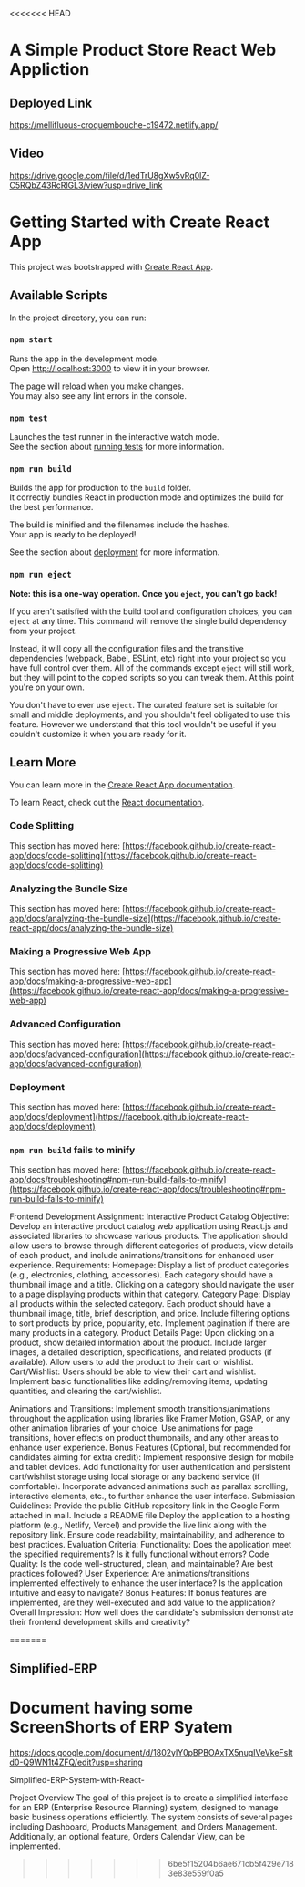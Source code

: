 <<<<<<< HEAD
# A Simple Product Store React Web Appliction

## Deployed Link
https://mellifluous-croquembouche-c19472.netlify.app/

## Video
https://drive.google.com/file/d/1edTrU8gXw5vRq0lZ-C5RQbZ43RcRlGL3/view?usp=drive_link


# Getting Started with Create React App

This project was bootstrapped with [Create React App](https://github.com/facebook/create-react-app).

## Available Scripts

In the project directory, you can run:

### `npm start`

Runs the app in the development mode.\
Open [http://localhost:3000](http://localhost:3000) to view it in your browser.

The page will reload when you make changes.\
You may also see any lint errors in the console.

### `npm test`

Launches the test runner in the interactive watch mode.\
See the section about [running tests](https://facebook.github.io/create-react-app/docs/running-tests) for more information.

### `npm run build`

Builds the app for production to the `build` folder.\
It correctly bundles React in production mode and optimizes the build for the best performance.

The build is minified and the filenames include the hashes.\
Your app is ready to be deployed!

See the section about [deployment](https://facebook.github.io/create-react-app/docs/deployment) for more information.

### `npm run eject`

**Note: this is a one-way operation. Once you `eject`, you can't go back!**

If you aren't satisfied with the build tool and configuration choices, you can `eject` at any time. This command will remove the single build dependency from your project.

Instead, it will copy all the configuration files and the transitive dependencies (webpack, Babel, ESLint, etc) right into your project so you have full control over them. All of the commands except `eject` will still work, but they will point to the copied scripts so you can tweak them. At this point you're on your own.

You don't have to ever use `eject`. The curated feature set is suitable for small and middle deployments, and you shouldn't feel obligated to use this feature. However we understand that this tool wouldn't be useful if you couldn't customize it when you are ready for it.

## Learn More

You can learn more in the [Create React App documentation](https://facebook.github.io/create-react-app/docs/getting-started).

To learn React, check out the [React documentation](https://reactjs.org/).

### Code Splitting

This section has moved here: [https://facebook.github.io/create-react-app/docs/code-splitting](https://facebook.github.io/create-react-app/docs/code-splitting)

### Analyzing the Bundle Size

This section has moved here: [https://facebook.github.io/create-react-app/docs/analyzing-the-bundle-size](https://facebook.github.io/create-react-app/docs/analyzing-the-bundle-size)

### Making a Progressive Web App

This section has moved here: [https://facebook.github.io/create-react-app/docs/making-a-progressive-web-app](https://facebook.github.io/create-react-app/docs/making-a-progressive-web-app)

### Advanced Configuration

This section has moved here: [https://facebook.github.io/create-react-app/docs/advanced-configuration](https://facebook.github.io/create-react-app/docs/advanced-configuration)

### Deployment

This section has moved here: [https://facebook.github.io/create-react-app/docs/deployment](https://facebook.github.io/create-react-app/docs/deployment)

### `npm run build` fails to minify

This section has moved here: [https://facebook.github.io/create-react-app/docs/troubleshooting#npm-run-build-fails-to-minify](https://facebook.github.io/create-react-app/docs/troubleshooting#npm-run-build-fails-to-minify)





Frontend Development Assignment: Interactive Product Catalog
Objective:
Develop an interactive product catalog web application using React.js and associated libraries to showcase various products. The application should allow users to browse through different categories of products, view details of each product, and include animations/transitions for enhanced user experience.
Requirements:
Homepage:
Display a list of product categories (e.g., electronics, clothing, accessories).
Each category should have a thumbnail image and a title.
Clicking on a category should navigate the user to a page displaying products within that category.
Category Page:
Display all products within the selected category.
Each product should have a thumbnail image, title, brief description, and price.
Include filtering options to sort products by price, popularity, etc.
Implement pagination if there are many products in a category.
Product Details Page:
Upon clicking on a product, show detailed information about the product.
Include larger images, a detailed description, specifications, and related products (if available).
Allow users to add the product to their cart or wishlist.
Cart/Wishlist:
Users should be able to view their cart and wishlist.
Implement basic functionalities like adding/removing items, updating quantities, and clearing the cart/wishlist.

Animations and Transitions:
Implement smooth transitions/animations throughout the application using libraries like Framer Motion, GSAP, or any other animation libraries of your choice.
Use animations for page transitions, hover effects on product thumbnails, and any other areas to enhance user experience.
Bonus Features (Optional, but recommended for candidates aiming for extra credit):
Implement responsive design for mobile and tablet devices.
Add functionality for user authentication and persistent cart/wishlist storage using local storage or any backend service (if comfortable).
Incorporate advanced animations such as parallax scrolling, interactive elements, etc., to further enhance the user interface.
Submission Guidelines:
Provide the public GitHub repository link in the Google Form attached in mail.
Include a README file 
Deploy the application to a hosting platform (e.g., Netlify, Vercel) and provide the live link along with the repository link.
Ensure code readability, maintainability, and adherence to best practices.
Evaluation Criteria:
Functionality: Does the application meet the specified requirements? Is it fully functional without errors?
Code Quality: Is the code well-structured, clean, and maintainable? Are best practices followed?
User Experience: Are animations/transitions implemented effectively to enhance the user interface? Is the application intuitive and easy to navigate?
Bonus Features: If bonus features are implemented, are they well-executed and add value to the application?
Overall Impression: How well does the candidate's submission demonstrate their frontend development skills and creativity?


=======
## Simplified-ERP
# Document having some ScreenShorts of ERP Syatem
https://docs.google.com/document/d/1802ylY0pBPBOAxTX5nugIVeVkeFsItd0-Q9WN1t4ZFQ/edit?usp=sharing

Simplified-ERP-System-with-React-

Project Overview The goal of this project is to create a simplified interface for an ERP (Enterprise Resource Planning) system, designed to manage basic business operations efficiently. The system consists of several pages including Dashboard, Products Management, and Orders Management. Additionally, an optional feature, Orders Calendar View, can be implemented.
>>>>>>> 6be5f15204b6ae671cb5f429e7183e83e559f0a5
